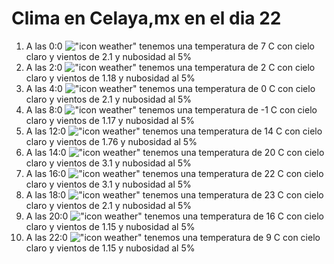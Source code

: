 # Clima en Celaya,mx en el dia 22

1. A las 0:0 !["icon weather"](http://openweathermap.org/img/w/02n.png) tenemos una temperatura de 7 C con cielo claro y  vientos de 2.1 y nubosidad al 5%
1. A las 2:0 !["icon weather"](http://openweathermap.org/img/w/02n.png) tenemos una temperatura de 2 C con cielo claro y  vientos de 1.18 y nubosidad al 5%
1. A las 4:0 !["icon weather"](http://openweathermap.org/img/w/02n.png) tenemos una temperatura de 0 C con cielo claro y  vientos de 2.1 y nubosidad al 5%
1. A las 8:0 !["icon weather"](http://openweathermap.org/img/w/02n.png) tenemos una temperatura de -1 C con cielo claro y  vientos de 1.17 y nubosidad al 5%
1. A las 12:0 !["icon weather"](http://openweathermap.org/img/w/02d.png) tenemos una temperatura de 14 C con cielo claro y  vientos de 1.76 y nubosidad al 5%
1. A las 14:0 !["icon weather"](http://openweathermap.org/img/w/02d.png) tenemos una temperatura de 20 C con cielo claro y  vientos de 3.1 y nubosidad al 5%
1. A las 16:0 !["icon weather"](http://openweathermap.org/img/w/02d.png) tenemos una temperatura de 22 C con cielo claro y  vientos de 3.1 y nubosidad al 5%
1. A las 18:0 !["icon weather"](http://openweathermap.org/img/w/02d.png) tenemos una temperatura de 23 C con cielo claro y  vientos de 2.1 y nubosidad al 5%
1. A las 20:0 !["icon weather"](http://openweathermap.org/img/w/02n.png) tenemos una temperatura de 16 C con cielo claro y  vientos de 1.15 y nubosidad al 5%
1. A las 22:0 !["icon weather"](http://openweathermap.org/img/w/02n.png) tenemos una temperatura de 9 C con cielo claro y  vientos de 1.15 y nubosidad al 5%
